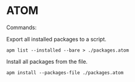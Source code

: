 # ATOM

Commands:

Export all installed packages to a script.
```
apm list --installed --bare > ./packages.atom
```

Install all packages from the file.
```
apm install --packages-file ./packages.atom
```
